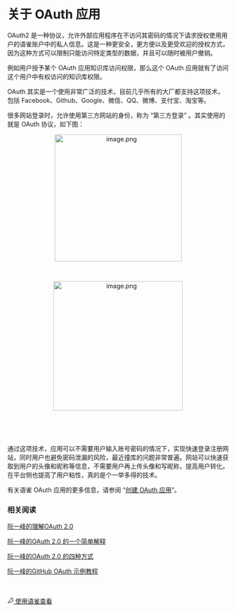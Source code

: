 # 关于 OAuth 应用 

 <p>OAuth2 是一种协议，允许外部应用程序在不访问其密码的情况下请求授权使用用户的语雀账户中的私人信息。这是一种更安全，更方便以及更受欢迎的授权方式，因为这种方式可以限制只能访问特定类型的数据，并且可以随时被用户撤销。</p><p>例如用户授予某个 OAuth 应用知识库访问权限，那么这个 OAuth 应用就有了访问这个用户中有权访问的知识库权限。</p><p>OAuth 其实是一个使用非常广泛的技术，目前几乎所有的大厂都支持这项技术，包括 Facebook、Github、Google、微信、QQ、微博、支付宝、淘宝等。</p><p>很多网站登录时，允许使用第三方网站的身份，称为 “第三方登录” 。其实使用的就是 OAuth 协议，如下图：</p><p style="text-align: center;"><img alt="image.png" title="image.png" src="https://cdn.nlark.com/yuque/0/2019/png/84181/1556162842342-140eddd7-cdb7-4f0f-9bba-01e105783aa5.png#align=left&display=inline&height=107&name=image.png&originHeight=107&originWidth=289&size=14267&status=done&width=289" style="max-width: 600px; width: 289px;"></p><p style="text-align: center;"><br></p><p style="text-align: center;"><img alt="image.png" title="image.png" src="https://cdn.nlark.com/yuque/0/2019/png/84181/1556163335086-0380056c-2417-49b7-b424-7811fa9f9ec6.png#align=left&display=inline&height=209&name=image.png&originHeight=269&originWidth=379&size=47571&status=done&width=294" style="max-width: 600px; width: 294px;"></p><p style="text-align: center;"><br></p><p style="text-align: center;"><br></p><p>通过这项技术，应用可以不需要用户输入账号密码的情况下，实现快速登<span>录</span>注册网站，同时用户也避免密码泄漏的风险，最近撞库的问题非常普遍。网站可以快速获取到用户的头像和昵称等信息，不需要用户再上传头像和写昵称，提高用户转化。在平台侧也提高了用户粘性，真的是个一举多得的技术。</p><p>有关语雀 OAuth 应用的更多信息，请参阅 “<a href="https://www.yuque.com/yuque/developer/gb5wlo" target="_blank">创建 OAuth 应用</a>”。</p>

 ### 相关阅读 

<p style="text-align: left;"><a href="http://www.ruanyifeng.com/blog/2014/05/oauth_2_0.html" target="_blank">阮一峰的理解OAuth 2.0</a></p><p><a href="http://www.ruanyifeng.com/blog/2019/04/oauth_design.html" target="_blank">阮一峰的OAuth 2.0 的一个简单解释</a></p><p><a href="http://www.ruanyifeng.com/blog/2019/04/oauth-grant-types.html" target="_blank">阮一峰的OAuth 2.0 的四种方式</a></p><p><a href="http://www.ruanyifeng.com/blog/2019/04/github-oauth.html" target="_blank">阮一峰的GitHub OAuth 示例教程</a></p><br><br><a class="yuque-link" target="_blank" href="https://www.yuque.com/yuque/developer/about-oauth-apps"><svg viewBox="64 64 896 896" class="" data-icon="yuque" width="1em" height="1em" fill="currentColor" aria-hidden="true"><path d="M854.6 370.6c-9.9-39.4 9.9-102.2 73.4-124.4l-67.9-3.6s-25.7-90-143.6-98c-117.8-8.1-194.9-3-195-3 .1 0 87.4 55.6 52.4 154.7-25.6 52.5-65.8 95.6-108.8 144.7-1.3 1.3-2.5 2.6-3.5 3.7C319.4 605 96 860 96 860c245.9 64.4 410.7-6.3 508.2-91.1 20.5-.2 35.9-.3 46.3-.3 135.8 0 250.6-117.6 245.9-248.4-3.2-89.9-31.9-110.2-41.8-149.6zm-204.1 334c-10.6 0-26.2.1-46.8.3l-23.6.2-17.8 15.5c-47.1 41-104.4 71.5-171.4 87.6-52.5 12.6-110 16.2-172.7 9.6 18-20.5 36.5-41.6 55.4-63.1 92-104.6 173.8-197.5 236.9-268.5l1.4-1.4 1.3-1.5c4.1-4.6 20.6-23.3 24.7-28.1 9.7-11.1 17.3-19.9 24.5-28.6 30.7-36.7 52.2-67.8 69-102.2l1.6-3.3 1.2-3.4c13.7-38.8 15.4-76.9 6.2-112.8 22.5.7 46.5 1.9 71.7 3.6 33.3 2.3 55.5 12.9 71.1 29.2 5.8 6 10.2 12.5 13.4 18.7 1 2 1.7 3.6 2.3 5l5 17.7c-15.7 34.5-19.9 73.3-11.4 107.2 3 11.8 6.9 22.4 12.3 34.4 2.1 4.7 9.5 20.1 11 23.3 10.3 22.7 15.4 43 16.7 78.7 3.3 94.6-82.7 181.9-182 181.9z"></path></svg> 使用语雀查看</a>